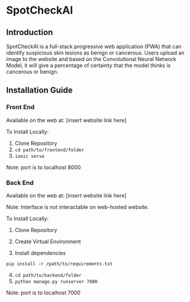 # SpotCheckAI

## Introduction

SpotCheckAI is a full-stack progressive web application (PWA) that can identify suspicious skin lesions as benign or cancerous. Users upload an image to the website and based on the Convolutional Neural Network Model, it will give a percentage of certainty that the model thinks is cancerous or benign.

## Installation Guide

### Front End

Available on the web at: [insert website link here]

To Install Locally:

1. Clone Repository
2. ```cd path/to/frontend/folder```
3. ```ionic serve```

Note: port is to localhost 8000


### Back End

Available on the web at: [insert website link here]

Note: Interface is not interactable on web-hosted website.

To Install Locally:

1. Clone Repository

2. Create Virtual Environment

3. Install dependencies

```
pip install -r /path/to/requirements.txt
```
4. ```cd path/to/backend/folder```
5. ```python manage.py runserver 7000```

Note: port is to localhost 7000
